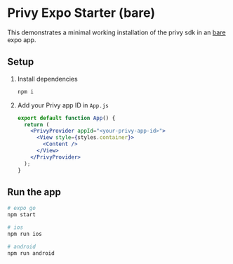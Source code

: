 # Privy Expo Starter (bare)

This demonstrates a minimal working installation of the privy sdk in an
[bare](https://docs.expo.dev/bare/overview/) expo app.

## Setup

1. Install dependencies

   ```sh
   npm i
   ```

1. Add your Privy app ID in `App.js`

   ```jsx
   export default function App() {
     return (
       <PrivyProvider appId="<your-privy-app-id>">
         <View style={styles.container}>
           <Content />
         </View>
       </PrivyProvider>
     );
   }
   ```

## Run the app

```sh
# expo go
npm start

# ios
npm run ios

# android
npm run android
```
